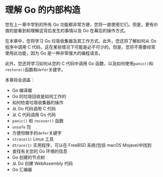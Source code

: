 # 理解 Go 的内部构造

您在上一章中学到的所有 Go 功能都非常方便，您将一直使用它们。但是，更有价值的是看到和理解这背后发生的事情以及 Go 在幕后的操作方式。

在本章中，您将学习 Go 垃圾收集器及其工作方式。此外，您还将了解如何从 Go 程序中调用 C 代码，这在某些情况下可能是必不可少的。但是，您将不需要经常使用此功能，因为 Go 是一种非常强大的编程语言。

此外，您还将学习如何从您的 C 代码中调用 Go 函数，以及如何使用`panic()`和`restore()`函数和`defer`关键字。

本章将会涵盖：
- Go 编译器
- Go 的垃圾回收是如何工作的
- 如何检查垃圾收集器的操作
- 从 Go 代码调用 C 代码
- 从 C 代码调用 Go 代码
- `panic()` 和 `recover()` 函数
- `unsafe` 包
- 方便但棘手的`defer`关键字
- `strace(1)` Linux 工具
- `dtrace(1)` 实用程序，可以在 FreeBSD 系统(包括 macOS Mojave)中找到
- 查找有关您的 Go 环境的信息
- Go 创建的节点树
- 从 Go 创建 WebAssembly 代码
- Go 汇编器


